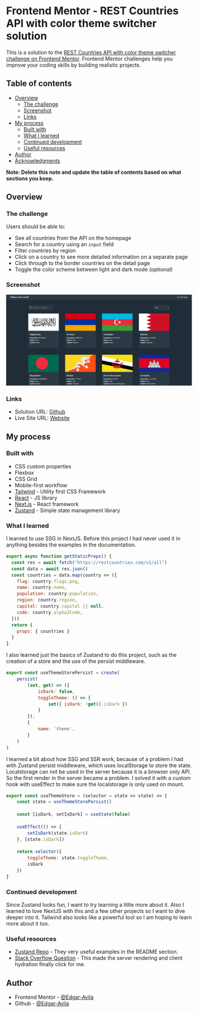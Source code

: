 # Frontend Mentor - REST Countries API with color theme switcher solution

This is a solution to the [REST Countries API with color theme switcher challenge on Frontend Mentor](https://www.frontendmentor.io/challenges/rest-countries-api-with-color-theme-switcher-5cacc469fec04111f7b848ca). Frontend Mentor challenges help you improve your coding skills by building realistic projects. 

## Table of contents

- [Overview](#overview)
  - [The challenge](#the-challenge)
  - [Screenshot](#screenshot)
  - [Links](#links)
- [My process](#my-process)
  - [Built with](#built-with)
  - [What I learned](#what-i-learned)
  - [Continued development](#continued-development)
  - [Useful resources](#useful-resources)
- [Author](#author)
- [Acknowledgments](#acknowledgments)

**Note: Delete this note and update the table of contents based on what sections you keep.**

## Overview

### The challenge

Users should be able to:

- See all countries from the API on the homepage
- Search for a country using an `input` field
- Filter countries by region
- Click on a country to see more detailed information on a separate page
- Click through to the border countries on the detail page
- Toggle the color scheme between light and dark mode *(optional)*

### Screenshot

![Screenshot](./screenshot.png)

### Links

- Solution URL: [Github](https://github.com/Edgar-Avila/frontendmentor-countries-api)
- Live Site URL: [Website](https://countries-directory-chi.vercel.app/)

## My process

### Built with

- CSS custom properties
- Flexbox
- CSS Grid
- Mobile-first workflow
- [Tailwind](https://tailwindcss.com/) - Utility first CSS Framework
- [React](https://reactjs.org/) - JS library
- [Next.js](https://nextjs.org/) - React framework
- [Zustand](https://github.com/pmndrs/zustand) - Simple state management library

### What I learned

I learned to use SSG in NextJS. Before this project I had never used it in anything besides the examples in the documentation.

```js
export async function getStaticProps() {
  const res = await fetch("https://restcountries.com/v2/all")
  const data = await res.json()
  const countries = data.map(country => ({
    flag: country.flags.png,
    name: country.name,
    population: country.population,
    region: country.region,
    capital: country.capital || null,
    code: country.alpha3Code,
  }))
  return {
    props: { countries }
  }
}
```

I also learned just the basics of Zustand to do this project, such as the creation of a store and the use of the persist middleware.
```js
export const useThemeStorePersist = create(
    persist(
        (set, get) => ({
            isDark: false,
            toggleTheme: () => {
                set({ isDark: !get().isDark })
            }
        }),
        {
            name: 'theme',
        }
    )
)
```

I learned a bit about how SSG and SSR work, because of a problem I had with Zustand persist middleware, which uses localStorage to store the state. Localstorage can not be used in the server because it is a browser only API. So the first render in the server became a problem. I solved it with a custom hook with useEffect to make sure the localstorage is only used on mount.
```js
export const useThemeStore = (selector = state => state) => {
    const state = useThemeStorePersist()

    const [isDark, setIsDark] = useState(false)

    useEffect(() => {
        setIsDark(state.isDark)
    }, [state.isDark])

    return selector({
        toggleTheme: state.toggleTheme,
        isDark
    })
}
```


### Continued development

Since Zustand looks fun, I want to try learning a little more about it. Also I learned to love NextJS with this and a few other projects so I want to dive deeper into it. Tailwind also looks like a powerful tool so I am hoping to learn more about it too.

### Useful resources

- [Zustand Repo](https://github.com/pmndrs/zustand) - They very useful examples in the README section.
- [Stack Overflow Question](https://stackoverflow.com/questions/72649255/nextjs-zustand-persist-state) - This made the server rendering and client hydration finally click for me.

## Author

- Frontend Mentor - [@Edgar-Avila](https://www.frontendmentor.io/profile/Edgar-Avila)
- Github - [@Edgar-Avila](https://github.com/Edgar-Avila)